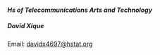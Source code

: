 ####  _Hs of Telecommunications Arts and Technology_
##### David Xique

Email: davidx4697@hstat.org
